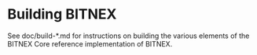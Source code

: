 Building BITNEX
=============

See doc/build-*.md for instructions on building the various
elements of the BITNEX Core reference implementation of BITNEX.
